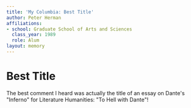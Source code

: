 ```yaml
---
title: 'My Columbia: Best Title'
author: Peter Herman
affiliations:
- school: Graduate School of Arts and Sciences
  class_year: 1989
  role: Alum
layout: memory
---
```


# Best Title

The best comment I heard was actually the title of an essay on Dante's "Inferno" for Literature Humanities: "To Hell with Dante"!
